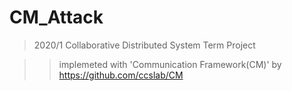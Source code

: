 # CM_Attack
>2020/1  Collaborative Distributed System Term Project

>>implemeted with 'Communication Framework(CM)' by https://github.com/ccslab/CM
